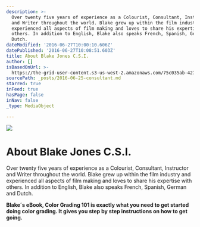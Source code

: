 ```yaml
---
description: >-
  Over twenty five years of experience as a Colourist, Consultant, Instructor
  and Writer throughout the world. Blake grew up within the film industry and
  experienced all aspects of film making and loves to share his expertise with
  others. In addition to English, Blake also speaks French, Spanish, German and
  Dutch.
dateModified: '2016-06-27T10:00:10.606Z'
datePublished: '2016-06-27T10:08:51.603Z'
title: About Blake Jones C.S.I.
author: []
isBasedOnUrl: >-
  https://the-grid-user-content.s3-us-west-2.amazonaws.com/75c035ab-427f-4b32-b324-c3f1fa9ef5f8.jpg
sourcePath: _posts/2016-06-25-consultant.md
starred: true
inFeed: true
hasPage: false
inNav: false
_type: MediaObject

---
```

![](https://the-grid-user-content.s3-us-west-2.amazonaws.com/7c6e4ffa-e83f-4613-8077-f84c44398278.jpg)

# **About Blake Jones C.S.I.**

Over twenty five years of experience as a Colourist, Consultant, Instructor and Writer throughout the world. Blake grew up within the film industry and experienced all aspects of film making and loves to share his expertise with others. In addition to English, Blake also speaks French, Spanish, German and Dutch.

**Blake´s eBook, Color Grading 101 is exactly what you need to get started doing color grading. It gives you step by step instructions on how to get going.**